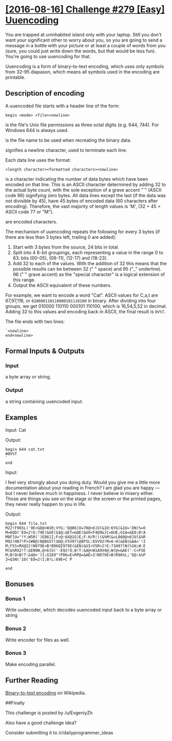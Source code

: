# [[2016-08-16] Challenge #279 [Easy] Uuencoding](https://www.reddit.com/r/dailyprogrammer/comments/4xy6i1/20160816_challenge_279_easy_uuencoding/)

You are trapped at uninhabited island only with your laptop. Still you don't
want your significant other to worry about you, so you are going to send a
message in a bottle with your picture or at least a couple of words from you
(sure, you could just write down the words, but that would be less fun). You're
going to use uuencoding for that.

Uuencoding is a form of binary-to-text encoding, which uses only symbols from
32-95 diapason, which means all symbols used in the encoding are printable.

## Description of encoding

A uuencoded file starts with a header line of the form:

    begin <mode> <file><newline>

<mode> is the file's Unix file permissions as three octal digits (e.g. 644,
744). For Windows 644 is always used.

<file> is the file name to be used when recreating the binary data.

<newline> signifies a newline character, used to terminate each line.

Each data line uses the format:

    <length character><formatted characters><newline>

<length character> is a character indicating the number of data bytes which
have been encoded on that line. This is an ASCII character determined by adding
32 to the actual byte count, with the sole exception of a grave accent "`"
(ASCII code 96) signifying zero bytes. All data lines except the last (if the
data was not divisible by 45), have 45 bytes of encoded data (60 characters
after encoding). Therefore, the vast majority of length values is 'M', (32 + 45
= ASCII code 77 or "M").

<formatted characters> are encoded characters.

The mechanism of uuencoding repeats the following for every 3 bytes (if there
are less than 3 bytes left, trailing 0 are added):

1. Start with 3 bytes from the source, 24 bits in total.
2. Split into 4 6-bit groupings, each representing a value in the range 0 to
   63: bits (00-05), (06-11), (12-17) and (18-23).
3. Add 32 to each of the values. With the addition of 32 this means that the
   possible results can be between 32 (" " space) and 95 ("_" underline). 96
   ("`" grave accent) as the "special character" is a logical extension of this
   range.
4. Output the ASCII equivalent of these numbers.

For example, we want to encode a word "Cat". ASCII values for C,a,t are
67,97,116, or  `010000110110000101110100` in binary. After dividing into four
groups, we get 010000 110110 000101 110100, which is 16,54,5,52 in decimal.
Adding 32 to this values and encoding back in ASCII, the final result is
`0V%T`.

The file ends with two lines:

    `<newline>
    end<newline>

## Formal Inputs & Outputs

### Input

a byte array or string.

### Output

a string containing uuencoded input.

## Examples

Input: Cat

Output:
 
    begin 644 cat.txt
    #0V%T
    `
    end

Input:

I feel very strongly about you doing duty. Would you give me a little more
documentation about your reading in French? I am glad you are happy — but I
never believe much in happiness. I never believe in misery either. Those are
things you see on the stage or the screen or the printed pages, they never
really happen to you in life.

Output:

    begin 644 file.txt
    M22!F965L('9E<GD@<W1R;VYG;'D@86)O=70@>6]U(&1O:6YG(&1U='DN(%=O
    M=6QD('EO=2!G:79E(&UE(&$@;&ET=&QE(&UO<F4@9&]C=6UE;G1A=&EO;B!A
    M8F]U="!Y;W5R(')E861I;F<@:6X@1G)E;F-H/R!)(&%M(&=L860@>6]U(&%R
    M92!H87!P>2#B@)0@8G5T($D@;F5V97(@8F5L:65V92!M=6-H(&EN(&AA<'!I
    M;F5S<RX@22!N979E<B!B96QI979E(&EN(&UI<V5R>2!E:71H97(N(%1H;W-E
    M(&%R92!T:&EN9W,@>6]U('-E92!O;B!T:&4@<W1A9V4@;W(@=&AE('-C<F5E
    M;B!O<B!T:&4@<')I;G1E9"!P86=E<RP@=&AE>2!N979E<B!R96%L;'D@:&%P
    3<&5N('1O('EO=2!I;B!L:69E+C P
    `
    end

## Bonuses

### Bonus 1

Write uudecoder, which decodes uuencoded input back to a byte array or string

### Bonus 2

Write encoder for files as well.

### Bonus 3

Make encoding parallel.

## Further Reading

[Binary-to-text encoding](https://en.wikipedia.org/wiki/Binary-to-text_encoding)
on Wikipedia.

##Finally

This challenge is posted by /u/EvgeniyZh

Also have a good challenge idea?

Consider submitting it to /r/dailyprogrammer_ideas
